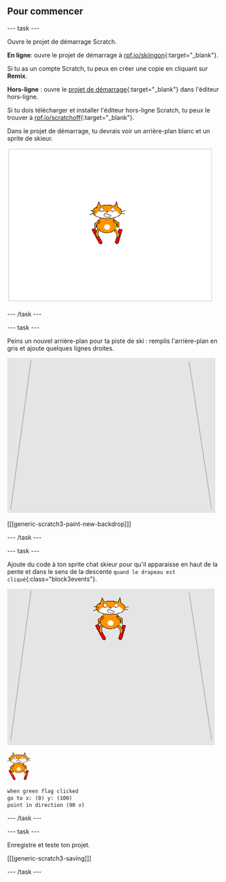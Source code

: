 ## Pour commencer

--- task ---

Ouvre le projet de démarrage Scratch.

**En ligne**: ouvre le projet de démarrage à [rpf.io/skiingon](http://rpf.io/skiingon){:target="_blank"}.

Si tu as un compte Scratch, tu peux en créer une copie en cliquant sur **Remix**.

**Hors-ligne** : ouvre le [projet de démarrage](http://rpf.io/p/en/scratch-cat-goes-skiing-go){:target="_blank"} dans l'éditeur hors-ligne.

Si tu dois télécharger et installer l'éditeur hors-ligne Scratch, tu peux le trouver à [rpf.io/scratchoff](http://rpf.io/scratchoff){:target="_blank"}.

Dans le projet de démarrage, tu devrais voir un arrière-plan blanc et un sprite de skieur.

![projets de démarrage](images/starter_project.png)

--- /task ---

--- task ---

Peins un nouvel arrière-plan pour ta piste de ski : remplis l'arrière-plan en gris et ajoute quelques lignes droites.

![arrière-plan piste de ski](images/backdrop.png)

[[[generic-scratch3-paint-new-backdrop]]]

--- /task ---

--- task ---

Ajoute du code à ton sprite chat skieur pour qu'il apparaisse en haut de la pente et dans le sens de la descente `quand le drapeau est cliqué`{:class="block3events"}.

![skieur sur piste](images/skier_on_the_slope.png)

![sprite skieur](images/skier_sprite_small.png)

```blocks3
when green flag clicked
go to x: (0) y: (100)
point in direction (90 v)
```

--- /task ---

--- task ---

Enregistre et teste ton projet.

[[[generic-scratch3-saving]]]

--- /task ---
